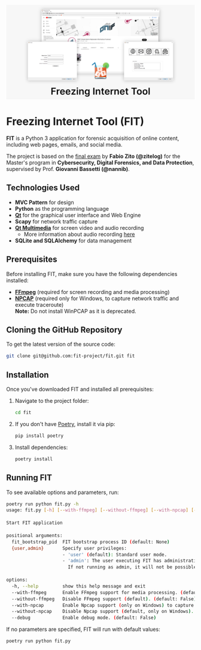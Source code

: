 ![FIT Banner](./assets/branding/banner.png)

# Freezing Internet Tool (FIT)

**FIT** is a Python 3 application for forensic acquisition of online content, including web pages, emails, and social media.

The project is based on the [final exam](https://github.com/zitelog/fit) by **Fabio Zito (@zitelog)** for the Master's program in **Cybersecurity, Digital Forensics, and Data Protection**, supervised by Prof. **Giovanni Bassetti (@nannib)**.

## Technologies Used
- **MVC Pattern** for design
- **Python** as the programming language
- **[Qt](https://www.qt.io/download-open-source)** for the graphical user interface and Web Engine
- **Scapy** for network traffic capture
- **[Qt Multimedia](https://doc.qt.io/qt-6/qtmultimedia-index.html)** for screen video and audio recording
  - More information about audio recording [here](https://github.com/fit-project/fit/wiki/Screen-recording-audio-management)
- **SQLite and SQLAlchemy** for data management

## Prerequisites
Before installing FIT, make sure you have the following dependencies installed:

- **[FFmpeg](https://ffmpeg.org/download.html)** (required for screen recording and media processing)
- **[NPCAP](https://npcap.com/dist/)** (required only for Windows, to capture network traffic and execute traceroute)  
  **Note:** Do not install WinPCAP as it is deprecated.

## Cloning the GitHub Repository
To get the latest version of the source code:
```sh
git clone git@github.com:fit-project/fit.git fit
```

## Installation
Once you've downloaded FIT and installed all prerequisites:

1. Navigate to the project folder:
   ```sh
   cd fit
   ```
2. If you don't have [Poetry](https://python-poetry.org/), install it via pip:
   ```sh
   pip install poetry
   ```
3. Install dependencies:
   ```sh
   poetry install
   ```

## Running FIT
To see available options and parameters, run:
```sh
poetry run python fit.py -h
usage: fit.py [-h] [--with-ffmpeg] [--without-ffmpeg] [--with-npcap] [--without-npcap] [--debug] [fit_bootstrap_pid] [{user,admin}]

Start FIT application

positional arguments:
  fit_bootstrap_pid  FIT bootstrap process ID (default: None)
  {user,admin}       Specify user privileges:
                     - 'user' (default): Standard user mode.
                     - 'admin': The user executing FIT has administrative privileges.
                       If not running as admin, it will not be possible to capture network traffic and execute traceroute.

options:
  -h, --help         show this help message and exit
  --with-ffmpeg      Enable FFmpeg support for media processing. (default: False)
  --without-ffmpeg   Disable FFmpeg support (default). (default: False)
  --with-npcap       Enable Npcap support (only on Windows) to capture network traffic. (default: False)
  --without-npcap    Disable Npcap support (default, only on Windows). Without Npcap, it will not be possible to capture network traffic. (default: False)
  --debug            Enable debug mode. (default: False)
```
If no parameters are specified, FIT will run with default values:
```sh
poetry run python fit.py
```
